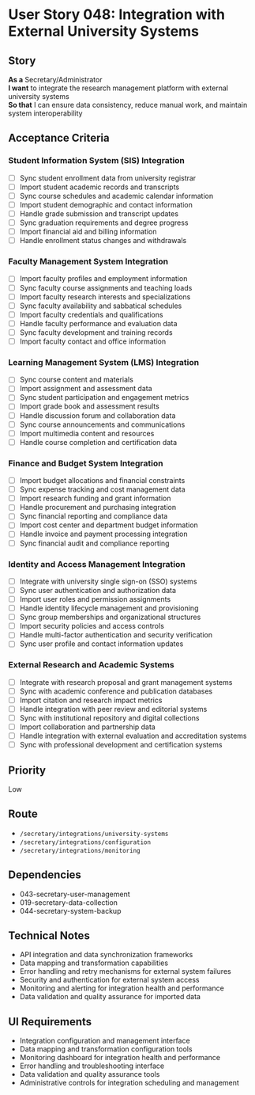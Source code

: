 # User Story 048: Integration with External University Systems

## Story
**As a** Secretary/Administrator  
**I want** to integrate the research management platform with external university systems  
**So that** I can ensure data consistency, reduce manual work, and maintain system interoperability

## Acceptance Criteria

### Student Information System (SIS) Integration
- [ ] Sync student enrollment data from university registrar
- [ ] Import student academic records and transcripts
- [ ] Sync course schedules and academic calendar information
- [ ] Import student demographic and contact information
- [ ] Handle grade submission and transcript updates
- [ ] Sync graduation requirements and degree progress
- [ ] Import financial aid and billing information
- [ ] Handle enrollment status changes and withdrawals

### Faculty Management System Integration
- [ ] Import faculty profiles and employment information
- [ ] Sync faculty course assignments and teaching loads
- [ ] Import faculty research interests and specializations
- [ ] Sync faculty availability and sabbatical schedules
- [ ] Import faculty credentials and qualifications
- [ ] Handle faculty performance and evaluation data
- [ ] Sync faculty development and training records
- [ ] Import faculty contact and office information

### Learning Management System (LMS) Integration
- [ ] Sync course content and materials
- [ ] Import assignment and assessment data
- [ ] Sync student participation and engagement metrics
- [ ] Import grade book and assessment results
- [ ] Handle discussion forum and collaboration data
- [ ] Sync course announcements and communications
- [ ] Import multimedia content and resources
- [ ] Handle course completion and certification data

### Finance and Budget System Integration
- [ ] Import budget allocations and financial constraints
- [ ] Sync expense tracking and cost management data
- [ ] Import research funding and grant information
- [ ] Handle procurement and purchasing integration
- [ ] Sync financial reporting and compliance data
- [ ] Import cost center and department budget information
- [ ] Handle invoice and payment processing integration
- [ ] Sync financial audit and compliance reporting

### Identity and Access Management Integration
- [ ] Integrate with university single sign-on (SSO) systems
- [ ] Sync user authentication and authorization data
- [ ] Import user roles and permission assignments
- [ ] Handle identity lifecycle management and provisioning
- [ ] Sync group memberships and organizational structures
- [ ] Import security policies and access controls
- [ ] Handle multi-factor authentication and security verification
- [ ] Sync user profile and contact information updates

### External Research and Academic Systems
- [ ] Integrate with research proposal and grant management systems
- [ ] Sync with academic conference and publication databases
- [ ] Import citation and research impact metrics
- [ ] Handle integration with peer review and editorial systems
- [ ] Sync with institutional repository and digital collections
- [ ] Import collaboration and partnership data
- [ ] Handle integration with external evaluation and accreditation systems
- [ ] Sync with professional development and certification systems

## Priority
Low

## Route
- `/secretary/integrations/university-systems`
- `/secretary/integrations/configuration`
- `/secretary/integrations/monitoring`

## Dependencies
- 043-secretary-user-management
- 019-secretary-data-collection
- 044-secretary-system-backup

## Technical Notes
- API integration and data synchronization frameworks
- Data mapping and transformation capabilities
- Error handling and retry mechanisms for external system failures
- Security and authentication for external system access
- Monitoring and alerting for integration health and performance
- Data validation and quality assurance for imported data

## UI Requirements
- Integration configuration and management interface
- Data mapping and transformation configuration tools
- Monitoring dashboard for integration health and performance
- Error handling and troubleshooting interface
- Data validation and quality assurance tools
- Administrative controls for integration scheduling and management